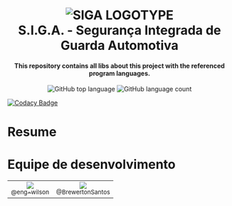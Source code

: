 
<h1 align="center">
    <img alt="SIGA LOGOTYPE" src="https://imgur.com/a/FJbl0Xc.png" />
    <br>
    S.I.G.A. - Segurança Integrada de Guarda Automotiva
</h1>

<h4 align="center">
  This repository contains all libs about this project with the referenced program languages.
</h4>
<p align="center">
  <img alt="GitHub top language" src="https://img.shields.io/github/languages/top/siga-80k/SIGA-Libs">

  <img alt="GitHub language count" src="https://img.shields.io/github/languages/count/siga-80k/SIGA-Libs.svg">

  [![Codacy Badge](https://api.codacy.com/project/badge/Grade/430e60f15a4c484898f4cac9408ce90b)](https://app.codacy.com/manual/BrewertonSantos/SIGA-Libs?utm_source=github.com&utm_medium=referral&utm_content=BrewertonSantos/SIGA-Libs&utm_campaign=Badge_Grade_Dashboard)

# Resume


# Equipe de desenvolvimento
<table>
    <tr>
        <td style="text-align:center">
            <a href="https://github.com/eng-wilson" target="blank" rel="noopener"><img src="https://avatars2.githubusercontent.com/u/39011719?s=400&u=e8f21d6f29b423d99478af447fb7148ea1f47870&v=4"><br><sub>@eng-wilson</sub></a>
        </td>
        <td style="text-align:center">
            <a href="https://github.com/BrewertonSantos" target="blank" rel="noopener"><img src="https://avatars2.githubusercontent.com/u/55927647?s=115&u=fdd724c245678796918063eb59d9e60be52f6e54&v=4"><br><sub>@BrewertonSantos</sub></a>
        </td>
    </tr>
</table>
